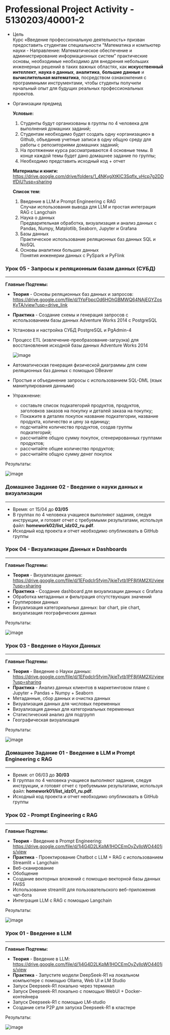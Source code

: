 # Professional Project Activity - 5130203/40001-2   
  
* Цель   
Курс «Введение профессиональную деятельность» призван предоставить студентам специальности "Математика и компьютер науки - Направление: Математическое обеспечение и администрирование информационных систем" практические основы, необходимые необходимо для внедрения небольших инженерных решений в таких важных областях, как **искусственный интеллект**, **наука о данных**, **аналитика**, **большие данные** и **вычислительная математика**, посредством ознакомления с программными инструментами, чтобы студенты получили начальный опыт для будущих реальных профессиональных проектов.  
  
* Организации предмед   
  
  **Условые:**  
  1) Студенты будут организованы в группы по 4 человека для выполнения домашних заданий;   
  2) Студентам необходимо будет создать одну «организацию» в Github, объединив учетные записи в одну общую среду для работы с репозиториями домашних заданий;   
  3) На протяжении курса рассматриваются 4 основные темы. В конце каждой темы будет дано домашнее задание по группы;   
  4) Необходимо представить исходный код + отчет   
      
  **Материалы и книги:**   
  https://drive.google.com/drive/folders/1_4NKygXtKlC3Sqflx_yHcp7g2DDtfDiU?usp=sharing   
     
  **Список тем:**   
  1) Введение в LLM и Prompt Engineering с RAG   
  Случаи использования вывода для LLM и простая интеграция RAG с Langchain   
  2) Наука о данных    
  Предварительная обработка, визуализация и анализ данных с Pandas, Numpy, Matplotlib, Seaborn, Jupyter и Grafana   
  3) Базы данных   
  Практическое использование реляционных баз данных SQL и NoSQL   
  4) Основы аналитики больших данных   
  Понятия инженерии данных с PySpark и PyFlink   
  
  
### Урок 05 - Запросы к реляционным базам данных (СУБД)   
--------------------------------------------------------    
  
**Главные Подтемы:**   
  * **Теория** - Основы реляционных баз данных и запросов: https://drive.google.com/file/d/1YpFbpcOd6HOhGBMWQ64NAjEGYZosKyTA/view?usp=drive_link    
  * **Практика** - Создание схемы и генерация запросов с использованием базы данных Adventure Works 2014 с PostgreSQL    
  * Установка и настройка СУБД PostgreSQL и PgAdmin-4   
  * Процесс ETL (извлечение-преобразование-загрузка) для восстановления исходной базы данных Adventure Works 2014   
          
    ![image](https://github.com/user-attachments/assets/89af209d-168b-4b2d-81bf-b65312cb5b04)    
        
  * Автоматическая генерация физической диаграммы для схем реляционных баз данных с помощью DBeaver   
  * Простые и объединение запросы с использованием SQL-DML (язык манипулирования данными)  
  * Упражнение:  
      - составьте список подкатегорий продуктов, продуктов, заголовков заказов на покупку и деталей заказа на покупку;  
      - Покажите в деталях покупок название подкатегории, название продукта, количество и цену за единицу;  
      - подсчитайте количество продуктов, создав группы подкатегорий;  
      - рассчитайте общую сумму покупок, сгенерированных группами продуктов;  
      - рассчитайте общее количество продуктов;  
      - рассчитайте общую сумму денег покупок
   
Результаты:   
  
  ![image](https://github.com/user-attachments/assets/b94d0ae7-1b3e-4a1a-b59a-50e94473f05c)  

  
### Домашнее Задание 02 - Введение о науки данных и визуализации   
-----------------------------------------------------------------  
     
* Время: от 15/04 до **03/05**   
* В группах по 4 человека учащиеся выполняют задания, следуя инструкции, и готовят отчет с требуемыми результатами, используя файл: **homework02/list_idz02_ru.pdf**.  
* Исходный код проекта и отчет необходимо опубликовать в GitHub группы    
  
### Урок 04 - Визуализации Данных и Dashboards   
-----------------------------------------------  
  
**Главные Подтемы:**   
  * **Теория** - Визуализации данных: https://drive.google.com/file/d/1EFpdcIr5fvjm7jkieTvtb1PF8jfAM2XI/view?usp=sharing  
  * **Практика** - Создание dashboard для визуализации данных с Grafana  
  * Обработка метаданных и фильтрация отсутствующих значений  
  * Группировки данных    
  * Визуализация категориальных данных: bar chart, pie chart, визуализация географических данных   
  
Результаты:   
  
![image](https://github.com/user-attachments/assets/a5b69b17-5561-4530-8299-c866d97976ca)  
  
### Урок 03 - Введение о Науки Данных   
---------------------------------------  
  
**Главные Подтемы:**   
  * **Теория** - Введение о Науки данных: https://drive.google.com/file/d/1EFpdcIr5fvjm7jkieTvtb1PF8jfAM2XI/view?usp=sharing   
  * **Практика** - Анализ данных клиентов в маркетинговом плане c Jupyter + Pandas + Numpy + Seaborn   
  * Метаданные, сбор данных и очистка данных   
  * Визуализация данных для числовых переменных   
  * Визуализация данных для категориальных переменных  
  * Статистический анализ для подгрупп  
  * Географическая визуализация  
  
Результаты:  
   
![image](https://github.com/user-attachments/assets/18365627-f9cc-4255-930f-6112ea5bf0ed)     
    
### Домашнее Задание 01 - Введение в LLM и Prompt Engineering с RAG  
---------------------------------------------------------------------    
* Время: от 06/03 до **30/03**   
* В группах по 4 человека учащиеся выполняют задания, следуя инструкции, и готовят отчет с требуемыми результатами, используя файл: **homework01/list_idz01_ru.pdf**.  
* Исходный код проекта и отчет необходимо опубликовать в GitHub группы  
   
### Урок 02 - Prompt Engineering с RAG   
-----------------------------------------  
  
**Главные Подтемы:**  
  * **Теория** - Введение в Prompt Engineering: https://drive.google.com/file/d/1j4G4D2LKpMi1HOCEmOyZylloWO4401js/view  
  * **Практика** - Проектирование Chatbot с LLM + RAG с использованием Streamlit + Langchain  
  * Веб-сканирование  
  * Обобщение  
  * Создание векторных вложений с помощью векторной базы данных FAISS  
  * Использование streamlit для пользовательского веб-приложения чат-бота  
  * Интеграция LLM с RAG с помощью Langchain  
  
Результаты:  
  
![image](https://github.com/user-attachments/assets/0f5b2327-e229-4d75-89d1-67f548814214)      
   
### Урок 01 - Введение в LLM  
-------------------------------  
  
**Главные Подтемы:**   
  * **Теория** - Введение в LLM: https://drive.google.com/file/d/1j4G4D2LKpMi1HOCEmOyZylloWO4401js/view   
  * **Практика** - Запустите модели DeepSeek-R1 на локальном компьютере с помощью Ollama, Web UI и LM Studio   
  * Запуск Deepseek-R1 локально через терминал   
  * Запуск Deepseek-R1 локально с помощью WebUI + Docker-контейнера    
  * Запуск Deepseek-R1 с помощью LM-studio   
  * Создание сети P2P для запуска Deepseek-R1 в кластере   

Результаты:  
   
![image](https://github.com/user-attachments/assets/36ce6aa5-91a2-45ab-bd4b-61cae3ac23c9)  
  
 

